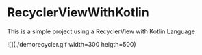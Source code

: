 # RecyclerViewWithKotlin
This is a simple project using a RecyclerView with Kotlin Language

![](./demorecycler.gif width=300 heigth=500)
